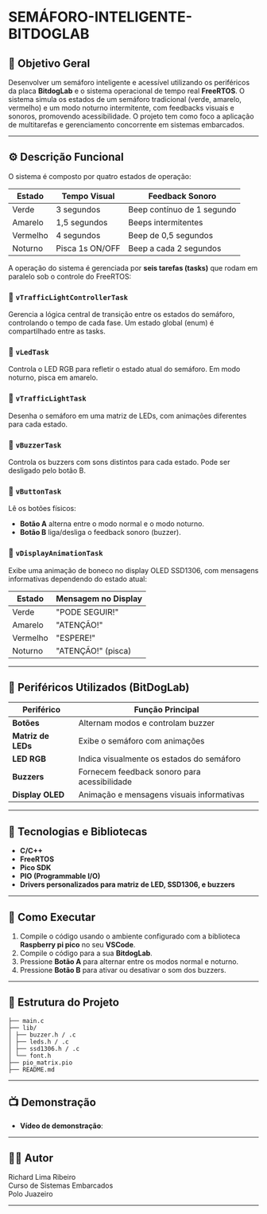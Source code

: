 # SEMÁFORO-INTELIGENTE-BITDOGLAB

## 🎯 Objetivo Geral

Desenvolver um semáforo inteligente e acessível utilizando os periféricos da placa **BitdogLab** e o sistema operacional de tempo real **FreeRTOS**. O sistema simula os estados de um semáforo tradicional (verde, amarelo, vermelho) e um modo noturno intermitente, com feedbacks visuais e sonoros, promovendo acessibilidade. O projeto tem como foco a aplicação de multitarefas e gerenciamento concorrente em sistemas embarcados.

---

## ⚙️ Descrição Funcional

O sistema é composto por quatro estados de operação:

| Estado   | Tempo Visual    | Feedback Sonoro            |
| -------- | --------------- | -------------------------- |
| Verde    | 3 segundos      | Beep contínuo de 1 segundo |
| Amarelo  | 1,5 segundos    | Beeps intermitentes        |
| Vermelho | 4 segundos      | Beep de 0,5 segundos       |
| Noturno  | Pisca 1s ON/OFF | Beep a cada 2 segundos     |

A operação do sistema é gerenciada por **seis tarefas (tasks)** que rodam em paralelo sob o controle do FreeRTOS:

### 🔹 `vTrafficLightControllerTask`

Gerencia a lógica central de transição entre os estados do semáforo, controlando o tempo de cada fase. Um estado global (enum) é compartilhado entre as tasks.

### 🔹 `vLedTask`

Controla o LED RGB para refletir o estado atual do semáforo. Em modo noturno, pisca em amarelo.

### 🔹 `vTrafficLightTask`

Desenha o semáforo em uma matriz de LEDs, com animações diferentes para cada estado.

### 🔹 `vBuzzerTask`

Controla os buzzers com sons distintos para cada estado. Pode ser desligado pelo botão B.

### 🔹 `vButtonTask`

Lê os botões físicos:

- **Botão A** alterna entre o modo normal e o modo noturno.
- **Botão B** liga/desliga o feedback sonoro (buzzer).

### 🔹 `vDisplayAnimationTask`

Exibe uma animação de boneco no display OLED SSD1306, com mensagens informativas dependendo do estado atual:

| Estado   | Mensagem no Display |
| -------- | ------------------- |
| Verde    | "PODE SEGUIR!"      |
| Amarelo  | "ATENÇÃO!"          |
| Vermelho | "ESPERE!"           |
| Noturno  | "ATENÇÃO!" (pisca)  |

---

## 🧩 Periféricos Utilizados (BitDogLab)

| Periférico         | Função Principal                             |
| ------------------ | -------------------------------------------- |
| **Botões**         | Alternam modos e controlam buzzer            |
| **Matriz de LEDs** | Exibe o semáforo com animações               |
| **LED RGB**        | Indica visualmente os estados do semáforo    |
| **Buzzers**        | Fornecem feedback sonoro para acessibilidade |
| **Display OLED**   | Animação e mensagens visuais informativas    |

---

## 🧠 Tecnologias e Bibliotecas

- **C/C++**
- **FreeRTOS**
- **Pico SDK**
- **PIO (Programmable I/O)**
- **Drivers personalizados para matriz de LED, SSD1306, e buzzers**

---

## 🧪 Como Executar

1. Compile o código usando o ambiente configurado com a biblioteca **Raspberry pi pico** no seu **VSCode**.
2. Compile o código para a sua **BitdogLab**.
3. Pressione **Botão A** para alternar entre os modos normal e noturno.
4. Pressione **Botão B** para ativar ou desativar o som dos buzzers.

---

## 📂 Estrutura do Projeto

```
├── main.c
├── lib/
│ ├── buzzer.h / .c
│ ├── leds.h / .c
│ ├── ssd1306.h / .c
│ └── font.h
├── pio_matrix.pio
├── README.md
```

---

## 📺 Demonstração

- **Vídeo de demonstração**:

---

## 🧑‍💻 Autor

Richard Lima Ribeiro  
Curso de Sistemas Embarcados  
Polo Juazeiro

---

